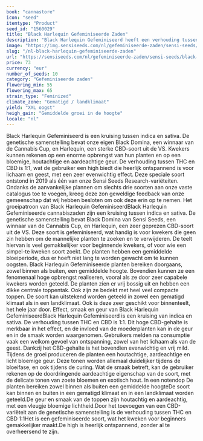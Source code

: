 ```yaml
---
book: "cannastore"
icon: "seed"
itemtype: "Product"
seed_id: "1560029"
title: "Black Harlequin Gefeminiseerde Zaden"
description: "Black Harlequin Gefeminiseerd heeft een verhouding tussen THC en CBD van 1: 1. De geur is hout- en aardeachtig. Het effect is ontspannend en rustgevend."
image: "https://img.sensiseeds.com/nl/gefeminiseerde-zaden/sensi-seeds/black-harlequin-gefeminiseerd-image.png"
slug: "/nl-black-harlequin-gefeminiseerde-zaden"
url: "https://sensiseeds.com/nl/gefeminiseerde-zaden/sensi-seeds/black-harlequin-gefeminiseerd?a_aid=cannastore"
price: 73
currency: "eur"
number_of_seeds: 10
category: "Gefeminiseerde zaden"
flowering_min: 55
flowering_max: 65
strain_type: "Feminized"
climate_zone: "Gematigd / landklimaat"
yield: "XXL oogst"
heigh_gain: "Gemiddelde groei in de hoogte"
locale: "nl"
---
```

Black Harlequin Gefeminiseerd is een kruising tussen indica en sativa. De genetische samenstelling bevat onze eigen Black Domina, een winnaar van de Cannabis Cup, en Harlequin, een sterke CBD-soort uit de VS. Kwekers kunnen rekenen op een enorme opbrengst van hun planten en op een bloemige, houtachtige en aardeachtige geur. De verhouding tussen THC en CBD is 1:1, wat de gebruiker een high biedt die heerlijk ontspannend is voor lichaam en geest, met een zeer evenwichtig effect. Deze speciale soort ontstond in 2019 als één van onze Sensi Seeds Research-variëteiten. Ondanks de aanvankelijke plannen om slechts drie soorten aan onze vaste catalogus toe te voegen, kreeg deze zon geweldige feedback van onze gemeenschap dat wij hebben besloten om ook deze erin op te nemen. Het groeipatroon van Black Harlequin GefeminiseerdBlack Harlequin Gefeminiseerde cannabiszaden zijn een kruising tussen indica en sativa. De genetische samenstelling bevat Black Domina van Sensi Seeds, een winnaar van de Cannabis Cup, en Harlequin, een zeer geprezen CBD-soort uit de VS. Deze soort is gefeminiseerd, wat handig is voor kwekers die geen zin hebben om de mannelijke planten te zoeken en te verwijderen. De teelt hiervan is veel gemakkelijker voor beginnende kwekers, of voor wie een simpel-te kweken soort zoekt. De planten hebben een gemiddelde bloeiperiode, dus er hoeft niet lang te worden gewacht om te kunnen oogsten. Black Harlequin Gefeminiseerde planten bereiken doorgaans, zowel binnen als buiten, een gemiddelde hoogte. Bovendien kunnen ze een fenomenaal hoge opbrengst realiseren, vooral als ze door zeer capabele kwekers worden geteeld. De planten zien er vrij bossig uit en hebben een dikke centrale toppentak. Ook zijn ze bedekt met heel veel compacte toppen. De soort kan uitstekend worden geteeld in zowel een gematigd klimaat als in een landklimaat. Ook is deze zeer geschikt voor binnenteelt, het hele jaar door. Effect, smaak en geur van Black Harlequin GefeminiseerdBlack Harlequin Gefeminiseerd is een kruising van indica en sativa. De verhouding tussen THC en CBD is 1:1. Dit hoge CBD-gehalte is merkbaar in het effect, en de invloed van de moederplanten kan in de geur en in de smaak worden waargenomen. Gebruikers melden na consumptie vaak een welkom gevoel van ontspanning, zowel van het lichaam als van de geest. Dankzij het CBD-gehalte is het bovendien evenwichtig en vrij mild. Tijdens de groei produceren de planten een houtachtige, aardeachtige en licht bloemige geur. Deze tonen worden allemaal duidelijker tijdens de bloeifase, en ook tijdens de curing. Wat de smaak betreft, kan de gebruiker rekenen op de doordringende aardeachtige eigenschap van de soort, met de delicate tonen van zoete bloemen en exotisch hout. In een notendop De planten bereiken zowel binnen als buiten een gemiddelde hoogteDe soort kan binnen en buiten in een gematigd klimaat en in een landklimaat worden geteeld.De geur en smaak van de toppen zijn houtachtig en aardeachtig, met een vleugje bloemige lichtheid.Door het toevoegen van een CBD-variëteit aan de genetische samenstelling is de verhouding tussen THC en CBD 1:1Het is een gefeminiseerde soort, wat het kweken voor beginners gemakkelijker maakt.De high is heerlijk ontspannend, zonder al te overheersend te zijn.
